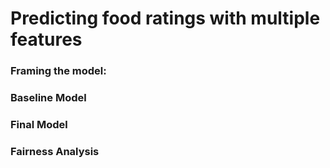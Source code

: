 <title> Predicting food ratings with multiple features</title>

# Predicting food ratings with multiple features

### Framing the model:


### Baseline Model


### Final Model


### Fairness Analysis


